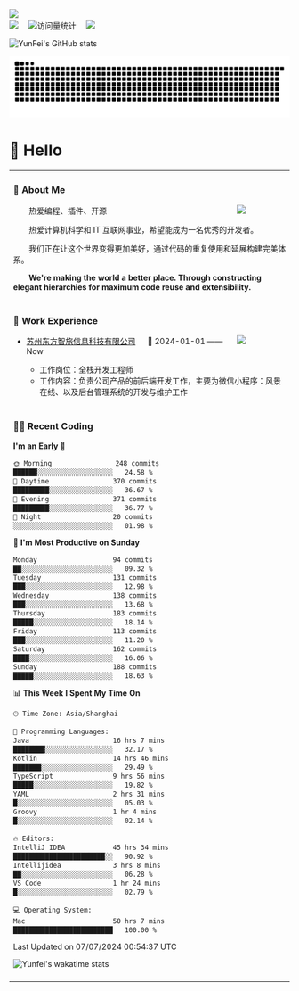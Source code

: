   <!-- dynamic typing effect 动态打字效果 -->
  <div>
    <a href="http://yunfei.plus">
      <img src="https://readme-typing-svg.demolab.com?font=Fira+Code&pause=1000&width=435&lines=console.log(%22Hello%2C%20World%22);祝您今天愉快!&center=true&size=27" />
    </a>
  </div>

  <div>
    <a href="http://yunfei.plus/"><img src="https://img.shields.io/badge/Website-博客-8c36db" /></a>&emsp;
    <!-- visitor -->
    <img src="https://komarev.com/ghpvc/?username=yunfeidog&label=Views&color=orange&style=flat" alt="访问量统计" />&emsp;
    <!-- wakatime -->    
    <a href="https://wakatime.com/@yunfeidog"><img src="https://wakatime.com/badge/user/42d0678c-368b-448b-9a77-5d21c5b55352.svg" /></a>
  </div>

![YunFei's GitHub stats](https://github-readme-stats.vercel.app/api?username=yunfeidog)

![snake](./dist/github-contribution-grid-snake.svg)

#  🙋 Hello

<table>


<tr><td>

### 🤺 About Me

<img align="right" width="88" src="https://cdn.jsdelivr.net/gh/yunfeidog/yunfeidog/assets/images/jobs.png" />

<p>&emsp;&emsp;热爱编程、插件、开源</p>
<p>&emsp;&emsp;热爱计算机科学和 IT 互联网事业，希望能成为一名优秀的开发者。</p>
<p>&emsp;&emsp;我们正在让这个世界变得更加美好，通过代码的重复使用和延展构建完美体系。</p>
<p>&emsp;&emsp;<strong>We're making the world a better place. Through constructing elegant hierarchies for maximum code reuse and extensibility.</strong></p>

</td></tr> 

<tr><td>

### 🏢 Work Experience

<img align="right" width="88" src="https://cdn.jsdelivr.net/gh/yunfeidog/yunfeidog/assets/images/yuanze.png" />

- [苏州东方智旅信息科技有限公司](http://www.leyoobao.com/) &emsp; 📌 2024-01-01 —— Now

    - 工作岗位：全栈开发工程师
    - 工作内容：负责公司产品的前后端开发工作，主要为微信小程序：风景在线、以及后台管理系统的开发与维护工作


</td></tr>

<tr><td>

### 👩‍💻 Recent Coding
<!--START_SECTION:waka-->
**I'm an Early 🐤** 

```text
🌞 Morning                248 commits         ██████░░░░░░░░░░░░░░░░░░░   24.58 % 
🌆 Daytime                370 commits         █████████░░░░░░░░░░░░░░░░   36.67 % 
🌃 Evening                371 commits         █████████░░░░░░░░░░░░░░░░   36.77 % 
🌙 Night                  20 commits          ░░░░░░░░░░░░░░░░░░░░░░░░░   01.98 % 
```
📅 **I'm Most Productive on Sunday** 

```text
Monday                   94 commits          ██░░░░░░░░░░░░░░░░░░░░░░░   09.32 % 
Tuesday                  131 commits         ███░░░░░░░░░░░░░░░░░░░░░░   12.98 % 
Wednesday                138 commits         ███░░░░░░░░░░░░░░░░░░░░░░   13.68 % 
Thursday                 183 commits         █████░░░░░░░░░░░░░░░░░░░░   18.14 % 
Friday                   113 commits         ███░░░░░░░░░░░░░░░░░░░░░░   11.20 % 
Saturday                 162 commits         ████░░░░░░░░░░░░░░░░░░░░░   16.06 % 
Sunday                   188 commits         █████░░░░░░░░░░░░░░░░░░░░   18.63 % 
```


📊 **This Week I Spent My Time On** 

```text
🕑︎ Time Zone: Asia/Shanghai

💬 Programming Languages: 
Java                     16 hrs 7 mins       ████████░░░░░░░░░░░░░░░░░   32.17 % 
Kotlin                   14 hrs 46 mins      ███████░░░░░░░░░░░░░░░░░░   29.49 % 
TypeScript               9 hrs 56 mins       █████░░░░░░░░░░░░░░░░░░░░   19.82 % 
YAML                     2 hrs 31 mins       █░░░░░░░░░░░░░░░░░░░░░░░░   05.03 % 
Groovy                   1 hr 4 mins         █░░░░░░░░░░░░░░░░░░░░░░░░   02.14 % 

🔥 Editors: 
IntelliJ IDEA            45 hrs 34 mins      ███████████████████████░░   90.92 % 
Intellijidea             3 hrs 8 mins        ██░░░░░░░░░░░░░░░░░░░░░░░   06.28 % 
VS Code                  1 hr 24 mins        █░░░░░░░░░░░░░░░░░░░░░░░░   02.79 % 

💻 Operating System: 
Mac                      50 hrs 7 mins       █████████████████████████   100.00 % 
```


 Last Updated on 07/07/2024 00:54:37 UTC
<!--END_SECTION:waka-->

![Yunfei's wakatime stats](https://github-readme-stats.vercel.app/api/wakatime?username=yunfeidog)

</td></tr>




<tr><td>


